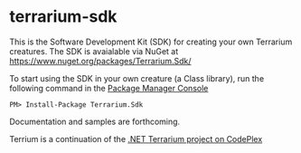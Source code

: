 terrarium-sdk
=============

This is the Software Development Kit (SDK) for creating your own Terrarium creatures. The SDK is avaialable via NuGet at https://www.nuget.org/packages/Terrarium.Sdk/

To start using the SDK in your own creature (a Class library), run the following command in the [Package Manager Console](http://docs.nuget.org/docs/start-here/using-the-package-manager-console)

    PM> Install-Package Terrarium.Sdk

Documentation and samples are forthcoming.

Terrium is a continuation of the [.NET Terrarium project on CodePlex](https://terrarium2.codeplex.com/)
